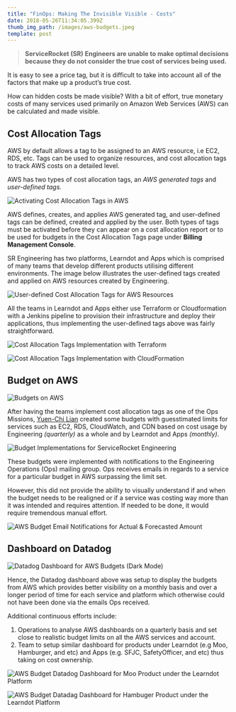 ```yaml
---
title: "FinOps: Making The Invisible Visible - Costs"
date: 2018-05-26T11:34:05.399Z
thumb_img_path: /images/aws-budgets.jpeg
template: post
---
```

> **ServiceRocket (SR) Engineers are unable to make optimal decisions because they do not consider the true cost of services being used.**

It is easy to see a price tag, but it is difficult to take into account all of the factors that make up a product’s true cost.

How can hidden costs be made visible? With a bit of effort, true monetary costs of many services used primarily on Amazon Web Services (AWS) can be calculated and made visible.

## Cost Allocation Tags

AWS by default allows a tag to be assigned to an AWS resource, i.e EC2, RDS, etc. Tags can be used to organize resources, and cost allocation tags to track AWS costs on a detailed level.

AWS has two types of cost allocation tags, an *AWS generated tags* and *user-defined tags.*

![Activating Cost Allocation Tags in AWS](/images/aws-generated-tags.png "Activating Cost Allocation Tags in AWS")

AWS defines, creates, and applies AWS generated tag, and user-defined tags can be defined, created and applied by the user. Both types of tags must be activated before they can appear on a cost allocation report or to be used for budgets in the Cost Allocation Tags page under **Billing Management Console**.

SR Engineering has two platforms, Learndot and Apps which is comprised of many teams that develop different products utilising different environments. The image below illustrates the user-defined tags created and applied on AWS resources created by Engineering.

![User-defined Cost Allocation Tags for AWS Resources](/images/user-defined-tags.png "User-defined Cost Allocation Tags for AWS Resources")

All the teams in Learndot and Apps either use Terraform or Cloudformation with a Jenkins pipeline to provision their infrastructure and deploy their applications, thus implementing the user-defined tags above was fairly straightforward.

![Cost Allocation Tags Implementation with Terraform](/images/terraform-cost-allocation-tags.jpeg "Cost Allocation Tags Implementation with Terraform")

![Cost Allocation Tags Implementation with CloudFormation](/images/cloudformation-cost-allocation-tags.jpeg "Cost Allocation Tags Implementation with CloudFormation")

## Budget on AWS

![Budgets on AWS](/images/budgets-on-aws.jpeg "Budgets on AWS")

After having the teams implement cost allocation tags as one of the Ops Missions, [Yuen-Chi Lian](https://medium.com/u/c39f98f7fe46?source=post_page-----66f53c2b5a64----------------------) created some budgets with guesstimated limits for services such as EC2, RDS, CloudWatch, and CDN based on cost usage by Engineering *(quarterly)* as a whole and by Learndot and Apps *(monthly)*.

![Budget Implementations for ServiceRocket Engineering](/images/budget-implementations.png "Budget Implementations for ServiceRocket Engineering")

These budgets were implemented with notifications to the Engineering Operations (Ops) mailing group. Ops receives emails in regards to a service for a particular budget in AWS surpassing the limit set.

However, this did not provide the ability to visually understand if and when the budget needs to be realigned or if a service was costing way more than it was intended and requires attention. If needed to be done, it would require tremendous manual effort.

![AWS Budget Email Notifications for Actual & Forecasted Amount](/images/budget-notifications.jpeg "AWS Budget Email Notifications for Actual & Forecasted Amount")

## Dashboard on Datadog

![Datadog Dashboard for AWS Budgets (Dark Mode)](/images/datadog-dashboard-for-aws-budgets.jpeg "Datadog Dashboard for AWS Budgets (Dark Mode)")

Hence, the Datadog dashboard above was setup to display the budgets from AWS which provides better visibility on a monthly basis and over a longer period of time for each service and platform which otherwise could not have been done via the emails Ops received.

Additional continuous efforts include:

1. Operations to analyse AWS dashboards on a quarterly basis and set close to realistic budget limits on all the AWS services and account.
2. Team to setup similar dashboard for products under Learndot (e.g Moo, Hamburger, and etc) and Apps (e.g. SFJC, SafetyOfficer, and etc) thus taking on cost ownership.

![AWS Budget Datadog Dashboard for Moo Product under the Learndot Platform](/images/datadog-dashboard-for-moo.jpeg "AWS Budget Datadog Dashboard for Moo Product under the Learndot Platform")

![AWS Budget Datadag Dashboard for Hambuger Product under the Learndot Platform](/images/datadog-dashboard-for-hamburger.jpeg "AWS Budget Datadag Dashboard for Hambuger Product under the Learndot Platform")